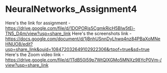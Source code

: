 # NeuralNetworks_Assignment4

Here's the link for assignment - https://drive.google.com/file/d/1DOPORjs5CgmkRicH5BIw5tEi-TN5_D4m/view?usp=share_link
Here's the screenshots link - https://docs.google.com/document/d/1jBnhUSnnDyLhwq4nz84PBaXoMNeHNUO8/edit?usp=share_link&ouid=108472032649102922306&rtpof=true&sd=true
Here's the Zoom video link - https://drive.google.com/file/d/1TdB50i59p7WtQlXGMo5MNXz98YcP0Vm-/view?usp=share_link

